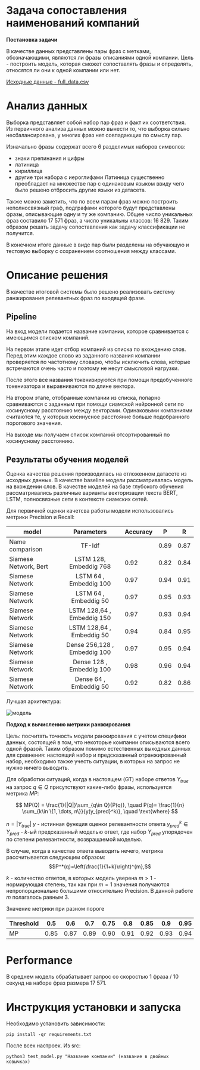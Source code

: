 # Задача сопоставления наименований компаний

**Постановка задачи**

В качестве данных представлены пары фраз с метками, обозначающими, являются ли
фразы описаниями одной компании. Цель - построить модель, которая сможет сопоставлять
фразы и определять, относятся ли они к одной компании или нет.

[Исходные данные - full_data.csv](https://drive.google.com/drive/folders/1N-s6r0vYi_XO79_Bp8sCsm9ylFFyp3V3?usp=sharing)

# Анализ данных

Выборка представляет собой набор пар фраз и факт их соответствия. Из первичного анализа данных можно вынести то, что выборка сильно несбалансирована, у многих фраз нет совпадающих по смыслу пар. 

Изначально фразы содержат всего 6 разделимых наборов символов:
* знаки препинания и цифры
* латиница
* кириллица
* другие три набора с иероглифами
Латиница существенно преобладает на множестве пар с одинаковым языком ввиду чего было решено отбросить другие языки из датасета.

Также можно заметить, что по всем парам фраз можно построить неполносвязный граф, подграфами которого будут представлены фразы, описывающие одну и ту же компанию. Общее число уникальных фраз составило 17 571 фраз, а число уникальны классов: 16 829. Таким образом решать задачу сопоставления как задачу классификации не получится.

В конечном итоге данные в виде пар были разделены на обучающую и тестовую выборку с сохранением соотношения между классами.

# Описание решения

В качестве итоговой системы было решено реализовать систему ранжирования релевантных фраз по входящей фразе.

## Pipeline

На вход модели подается название компании, которое сравнивается с имеющимся списком компаний. 

На первом этапе идет отбор компаний из списка по вхождению слов. Перед этим каждое слово из заданного названия компании проверяется по частотному словарю, чтобы исключить слова, которые встречаются очень часто и поэтому не несут смысловой нагрузки. 

После этого все названия токенизируются при помощи предобученного токенизатора и выравниваются по длине вектора.

На втором этапе, отобранные компании из списка, попарно сравниваются с заданным при помощи сиамской нейронной сети по косинусному расстоянию между векторами. Одинаковыми компаниями считаются те, у которых косинусное расстояние больше подобранного порогового значения.

На выходе мы получаем список компаний отсортированный по косинусному расстоянию.

## Результаты обучения моделей

Оценка качества решения производилась на отложенном датасете из исходных данных. В качестве baseline модели рассматривалась модель на вхождении слов. В качестве моделей на базе глубокого обучения рассматривались различные варианты векторизации текста BERT, LSTM, полносвязные сети в контексте сиамских сетей.

Для первичной оценки качетсва работы модели использовались метрики Precision и Recall:

| model     | Parameters                      | Accuracy    |  P  | R    |
| ----------|:-------------------------------:| -----       |-----|------|
| Name comparison | TF-Idf                    |             | 0.89| 0.87 |
| Siamese Network, Bert |LSTM 128, Embeddig 768           | 0.92        | 0.82| 0.84 |
| Siamese Network       |LSTM 64 , Embeddig 100           | 0.97        | 0.94| 0.91 |
| Siamese Network       |LSTM 64 , Embeddig 50            | 0.97        | 0.95| 0.93 |
| Siamese Network       |LSTM 128,64 , Embeddig 150       | 0.97        | 0.93| 0.94 |
| Siamese Network       |LSTM 128,64 , Embeddig 50        | 0.94        | 0.84| 0.95 |
| Siamese Network       |Dense 256,128 , Embeddig 100     | 0.97        | 0.95| 0.94 |
| Siamese Network       |Dense 128 , Embeddig 100         | 0.98        | 0.96| 0.94 |
| Siamese Network       |Dense 64 , Embeddig 50           | 0.92        | 0.82| 0.86 |

Лучшая архитектура:

![модель](https://user-images.githubusercontent.com/64748758/198024052-0e990c2d-2b42-44c3-a87f-583bc054970c.png)

 **Подход к вычислению метрики ранжирования**

Цель: посчитать точность модели ранжирования с учетом специфики данных, состоящей в том, что некоторые компании описываются всего одной фразой. Таким образом помимо естественных выходных данных для сравнения: настоящий набор и предсказанный отранжированный набор, необходимо также учесть ситуации, в которых на запрос не нужно ничего выводить.

Для обработки ситуаций, когда в настоящем (GT) наборе ответов $Y_{true}$ на запрос $q\in Q$ присутствуют какие-либо фразы, используется метрика $MP$:

$$
MP(Q) = \frac{1}{|Q|}\sum_{q\in Q}{P(q)},
\quad P(q)= \frac{1}{n} \sum_{k\in \{1, \dots, n\}}{y(y_{pred}^k)},
\quad \text{where}
$$

$n=|Y_{true}|$
$y$ - истинная функция оценки релевантности ответа
$y_{pred}^k \in Y_{pred}$ - $k$-ый предсказанный моделью ответ, где набор $Y_{pred}$ упорядочен по степени релевантности, возвращаемой моделью.

В случае, когда в качестве ответа выводить нечего, метрика рассчитывается следующим образом:
$$P^*(q)=\left(\frac{1}{1+k}\right)^{m},$$

$k$ - количество ответов, в которых модель уверена
$m>1$ - нормирующая степень, так как при $m=1$ значения получаются непропорционально большими относительно Precision. В данной работе $m$ полагалось равным $3$.

Значение метрики при разном пороге

|   Threshold | 0.5 | 0.6  | 0.7 | 0.75 | 0.8 | 0.85 | 0.9 | 0.95 |
| ------------|-----|------|-----|------|-----|------|-----|------|
|    MP       |0.85 |0.87   |0.89 |0.90  |0.91 |0.92  |0.93 |0.94  |

# Performance

В среднем модель обрабатывает запрос со скоростью 1 фраза / 10 секунд на наборе фраз размера 17 571. 

# Инструкция установки и запуска

Необходимо установить зависимости:

    pip install -qr requirements.txt

После всех настроек. Из src:

    python3 test_model.py "Название компании" (название в двойных ковычках)
